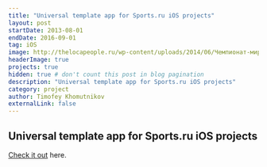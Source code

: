 ```yaml
---
title: "Universal template app for Sports.ru iOS projects"
layout: post
startDate: 2013-08-01
endDate: 2016-09-01
tag: iOS
image: http://thelocapeople.ru/wp-content/uploads/2014/06/Чемпионат-мира-2014-в-Бразилии.jpg
headerImage: true
projects: true
hidden: true # don't count this post in blog pagination
description: "Universal template app for Sports.ru iOS projects"
category: project
author: Timofey Khomutnikov
externalLink: false
---
```

Universal template app for Sports.ru iOS projects
---

[Check it out](https://itunes.apple.com/ru/developer/sports-ru/id542339709) here.

